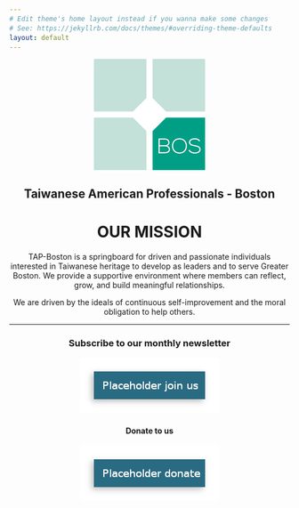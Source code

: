 ```yaml
---
# Edit theme's home layout instead if you wanna make some changes
# See: https://jekyllrb.com/docs/themes/#overriding-theme-defaults
layout: default
---
```

<p align="center">
   <img src="assets/images/tap-logo.png" align="middle">
</p>

<center>
  <h2>Taiwanese American Professionals - Boston</h2>
  <h1>OUR MISSION</h1>
</center>

<p align="center">
TAP-Boston is a springboard for driven and passionate individuals interested in Taiwanese heritage to develop as leaders and to serve Greater Boston. We provide a supportive environment where members can reflect, grow, and build meaningful relationships.
</p>

<p align="center">
We are driven by the ideals of continuous self-improvement and the moral obligation to help others.
</p>

***

<center>
  <h3>Subscribe to our monthly newsletter</h3>
  <a href="#mailmunch-pop-121032">
    <img src="/assets/images/join-us-button.png">
  </a>
</center>

<center>
  <h4>Donate to us</h4>
    <a href="https://www.paypal.me/tapbos">
      <img src="/assets/images/donate-button.png">
    </a>
</center>
